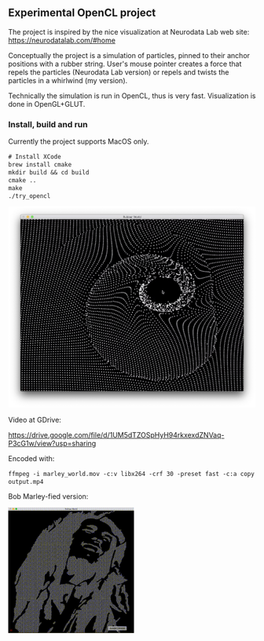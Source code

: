 ## Experimental OpenCL project

The project is inspired by the nice visualization at Neurodata Lab web site: https://neurodatalab.com/#home

Conceptually the project is a simulation of particles, pinned to their anchor positions with a rubber string. User's mouse pointer creates a force that repels the particles (Neurodata Lab version) or repels and twists the particles in a whirlwind (my version).

Technically the simulation is run in OpenCL, thus is very fast. Visualization is done in OpenGL+GLUT.

### Install, build and run

Currently the project supports MacOS only.

```
# Install XCode
brew install cmake
mkdir build && cd build
cmake ..
make
./try_opencl
```

![alt text](assets/rubber_world_1.jpg "Whirlwind version")

Video at GDrive:

https://drive.google.com/file/d/1UM5dTZOSpHyH94rkxexdZNVaq-P3cG1w/view?usp=sharing

Encoded with:
```$xslt
ffmpeg -i marley_world.mov -c:v libx264 -crf 30 -preset fast -c:a copy output.mp4
```

Bob Marley-fied version:

![alt text](assets/marley_small.gif "Inspired")
